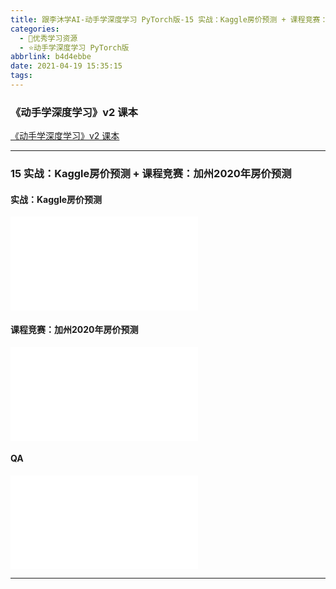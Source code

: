 ```yaml
---
title: 跟李沐学AI-动手学深度学习 PyTorch版-15 实战：Kaggle房价预测 + 课程竞赛：加州2020年房价预测
categories:
  - 🌙优秀学习资源
  - ⭐动手学深度学习 PyTorch版
abbrlink: b4d4ebbe
date: 2021-04-19 15:35:15
tags:
---
```


### 《动手学深度学习》v2 课本

[《动手学深度学习》v2 课本](http://zh.d2l.ai/)

***

### 15 实战：Kaggle房价预测 + 课程竞赛：加州2020年房价预测

#### 实战：Kaggle房价预测

<iframe src="//player.bilibili.com/player.html?aid=887640424&bvid=BV1NK4y1P7Tu&cid=326160260&page=1" scrolling="no" border="0" frameborder="no" framespacing="0" allowfullscreen="true"> </iframe>

<!--more-->

#### 课程竞赛：加州2020年房价预测

<iframe src="//player.bilibili.com/player.html?aid=887640424&bvid=BV1NK4y1P7Tu&cid=326140971&page=2" scrolling="no" border="0" frameborder="no" framespacing="0" allowfullscreen="true"> </iframe>

#### QA

<iframe src="//player.bilibili.com/player.html?aid=887640424&bvid=BV1NK4y1P7Tu&cid=326159111&page=3" scrolling="no" border="0" frameborder="no" framespacing="0" allowfullscreen="true"> </iframe>

***
